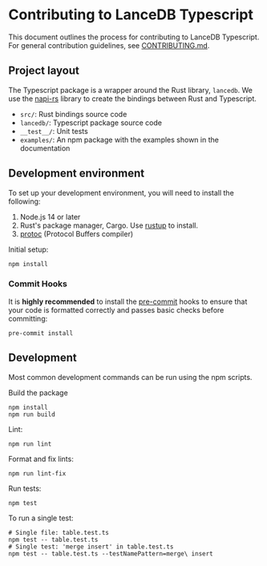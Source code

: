 # Contributing to LanceDB Typescript

This document outlines the process for contributing to LanceDB Typescript.
For general contribution guidelines, see [CONTRIBUTING.md](../CONTRIBUTING.md).

## Project layout

The Typescript package is a wrapper around the Rust library, `lancedb`. We use
the [napi-rs](https://napi.rs/) library to create the bindings between Rust and
Typescript.

* `src/`: Rust bindings source code
* `lancedb/`: Typescript package source code
* `__test__/`: Unit tests
* `examples/`: An npm package with the examples shown in the documentation

## Development environment

To set up your development environment, you will need to install the following:

1. Node.js 14 or later
2. Rust's package manager, Cargo. Use [rustup](https://rustup.rs/) to install.
3. [protoc](https://grpc.io/docs/protoc-installation/) (Protocol Buffers compiler)

Initial setup:

```shell
npm install
```

### Commit Hooks

It is **highly recommended** to install the [pre-commit](https://pre-commit.com/) hooks to ensure that your
code is formatted correctly and passes basic checks before committing:

```shell
pre-commit install
```

## Development

Most common development commands can be run using the npm scripts.

Build the package

```shell
npm install
npm run build
```

Lint:

```shell
npm run lint
```

Format and fix lints:

```shell
npm run lint-fix
```

Run tests:

```shell
npm test
```

To run a single test:

```shell
# Single file: table.test.ts
npm test -- table.test.ts
# Single test: 'merge insert' in table.test.ts
npm test -- table.test.ts --testNamePattern=merge\ insert
```

